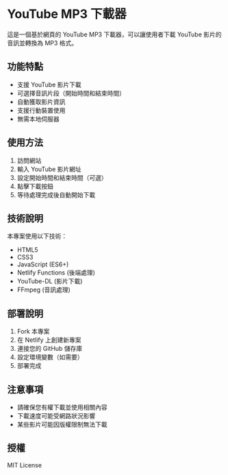 # YouTube MP3 下載器

這是一個基於網頁的 YouTube MP3 下載器，可以讓使用者下載 YouTube 影片的音訊並轉換為 MP3 格式。

## 功能特點

- 支援 YouTube 影片下載
- 可選擇音訊片段（開始時間和結束時間）
- 自動獲取影片資訊
- 支援行動裝置使用
- 無需本地伺服器

## 使用方法

1. 訪問網站
2. 輸入 YouTube 影片網址
3. 設定開始時間和結束時間（可選）
4. 點擊下載按鈕
5. 等待處理完成後自動開始下載

## 技術說明

本專案使用以下技術：

- HTML5
- CSS3
- JavaScript (ES6+)
- Netlify Functions (後端處理)
- YouTube-DL (影片下載)
- FFmpeg (音訊處理)

## 部署說明

1. Fork 本專案
2. 在 Netlify 上創建新專案
3. 連接您的 GitHub 儲存庫
4. 設定環境變數（如需要）
5. 部署完成

## 注意事項

- 請確保您有權下載並使用相關內容
- 下載速度可能受網路狀況影響
- 某些影片可能因版權限制無法下載

## 授權

MIT License 